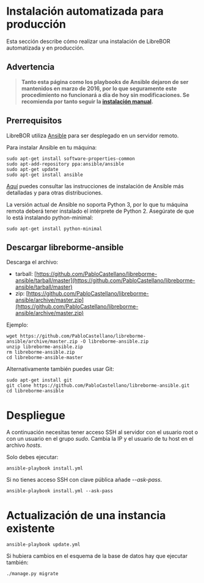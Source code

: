 # Instalación automatizada para producción

Esta sección describe cómo realizar una instalación de LibreBOR automatizada y en producción.

## Advertencia

> **Tanto esta página como los playbooks de Ansible dejaron de ser mantenidos en marzo de 2016, por lo que seguramente este procedimiento no funcionará a día de hoy sin modificaciones. Se recomienda por tanto seguir la [instalación manual](installation).**

## Prerrequisitos

LibreBOR utiliza [Ansible](https://www.ansible.com/) para ser desplegado en un servidor remoto.

Para instalar Ansible en tu máquina:

    sudo apt-get install software-properties-common
    sudo apt-add-repository ppa:ansible/ansible
    sudo apt-get update
    sudo apt-get install ansible

[Aquí](https://docs.ansible.com/intro_installation.html#latest-releases-via-apt-ubuntu) puedes consultar las instrucciones de instalación de Ansible más detalladas y para otras distribuciones.

La versión actual de Ansible no soporta Python 3, por lo que tu máquina remota deberá tener instalado el intérprete de Python 2. Asegúrate de que lo está instalando python-minimal:

    sudo apt-get install python-minimal

## Descargar libreborme-ansible

Descarga el archivo:

- tarball: [https://github.com/PabloCastellano/libreborme-ansible/tarball/master](https://github.com/PabloCastellano/libreborme-ansible/tarball/master)
- zip: [https://github.com/PabloCastellano/libreborme-ansible/archive/master.zip](https://github.com/PabloCastellano/libreborme-ansible/archive/master.zip)

Ejemplo:

    wget https://github.com/PabloCastellano/libreborme-ansible/archive/master.zip -O libreborme-ansible.zip
    unzip libreborme-ansible.zip
    rm libreborme-ansible.zip
    cd libreborme-ansible-master

Alternativamente también puedes usar Git:

    sudo apt-get install git
    git clone https://github.com/PabloCastellano/libreborme-ansible.git
    cd libreborme-ansible

# Despliegue

A continuación necesitas tener acceso SSH al servidor con el usuario root o con un usuario en el grupo *sudo*. Cambia la IP y el usuario de tu host en el archivo *hosts*.

Solo debes ejecutar:

    ansible-playbook install.yml

Si no tienes acceso SSH con clave pública añade *--ask-pass*.

    ansible-playbook install.yml --ask-pass

# Actualización de una instancia existente

    ansible-playbook update.yml

Si hubiera cambios en el esquema de la base de datos hay que ejecutar también:

    ./manage.py migrate
